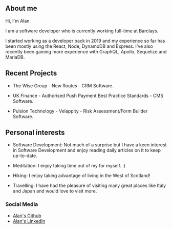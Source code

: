## About me

Hi, I'm Alan.

I am a software developer who is currently working full-time at Barclays.

I started working as a developer back in 2019 and my experience so far has been mostly using the React, Node, DynamoDB and Express. I've also recently been gaining more experience with GraphQL, Apollo, Sequelize and MariaDB.

## Recent Projects

- The Wise Group - New Routes - CRM Software.

- UK Finance - Authorised Push Payment Best Practice Standards - CMS Software.

- Pulsion Technology - Velappity - Risk Assessment/Form Builder Software.

## Personal interests

- Software Development: Not much of a surprise but I have a keen interest in Software Development and enjoy reading daily articles on it to keep up-to-date.

- Meditation: I enjoy taking time out of my for myself. :)

- Hiking: I enjoy taking advantage of living in the West of Scotland!

- Travelling: I have had the pleasure of visiting many great places like Italy and Japan and would love to visit more.

### Social Media

- [Alan's Github](https://github.com/alanwallaceross)
- [Alan's LinkedIn](https://www.linkedin.com/in/alan-ross-37b40060/)
